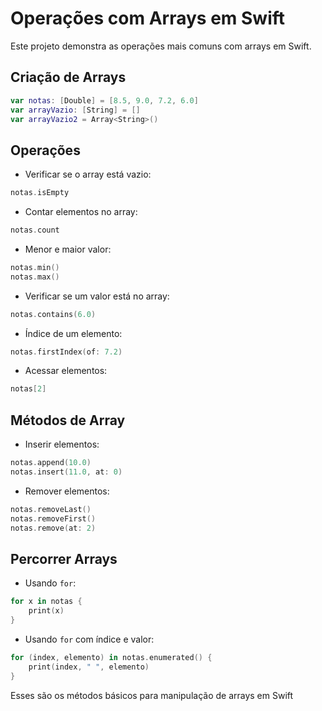 
# Operações com Arrays em Swift

Este projeto demonstra as operações mais comuns com arrays em Swift.

## Criação de Arrays

```swift
var notas: [Double] = [8.5, 9.0, 7.2, 6.0]
var arrayVazio: [String] = []
var arrayVazio2 = Array<String>()
```

## Operações

- Verificar se o array está vazio:
```swift
notas.isEmpty
```

- Contar elementos no array:
```swift
notas.count
```

- Menor e maior valor:
```swift
notas.min()
notas.max()
```

- Verificar se um valor está no array:
```swift
notas.contains(6.0)
```

- Índice de um elemento:
```swift
notas.firstIndex(of: 7.2)
```

- Acessar elementos:
```swift
notas[2]
```

## Métodos de Array

- Inserir elementos:
```swift
notas.append(10.0)
notas.insert(11.0, at: 0)
```

- Remover elementos:
```swift
notas.removeLast()
notas.removeFirst()
notas.remove(at: 2)
```

## Percorrer Arrays

- Usando `for`:
```swift
for x in notas {
    print(x)
}
```

- Usando `for` com índice e valor:
```swift
for (index, elemento) in notas.enumerated() {
    print(index, " ", elemento)
}
```

Esses são os métodos básicos para manipulação de arrays em Swift
